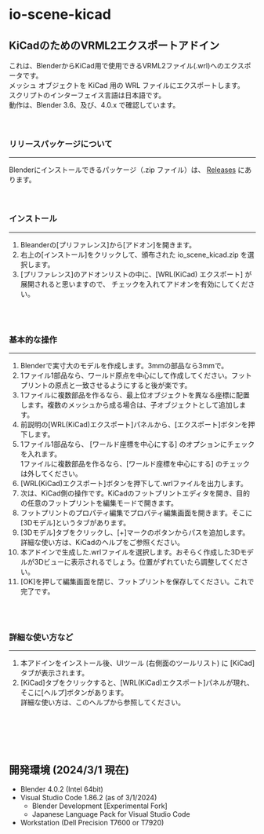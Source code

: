 # io-scene-kicad
## KiCadのためのVRML2エクスポートアドイン

これは、BlenderからKiCad用で使用できるVRML2ファイル(.wrl)へのエクスポータです。<br>
メッシュ オブジェクトを KiCad 用の WRL ファイルにエクスポートします。<br>
スクリプトのインターフェイス言語は日本語です。<br>
動作は、Blender 3.6、及び、4.0.x で確認しています。<br>
<br>
<br>

### リリースパッケージについて
---

Blenderにインストールできるパッケージ（.zip ファイル）は、 [Releases](https://github.com/maznobu/io-scene-kicad/releases) にあります。<br>
<br>
<br>

### インストール
---

1. Bleanderの[プリファレンス]から[アドオン]を開きます。
2. 右上の[インストール]をクリックして、頒布された io_scene_kicad.zip を選択します。
3. [プリファレンス]のアドオンリストの中に、[WRL(KiCad) エクスポート] が展開されると思いますので、
  チェックを入れてアドオンを有効にしてください。
<br>
<br>

### 基本的な操作
---

1. Blenderで実寸大のモデルを作成します。3mmの部品なら3mmで。
2. 1ファイル1部品なら、ワールド原点を中心にして作成してください。フットプリントの原点と一致させるようにすると後が楽です。
3. 1ファイルに複数部品を作るなら、最上位オブジェクトを異なる座標に配置します。複数のメッシュから成る場合は、子オブジェクトとして追加します。
4. 前説明の[WRL(KiCad)エクスポート]パネルから、[エクスポート]ボタンを押下します。
5. 1ファイル1部品なら、 [ワールド座標を中心にする] のオプションにチェックを入れます。<br>
    1ファイルに複数部品を作るなら、[ワールド座標を中心にする] のチェックは外してください。
6. [WRL(KiCad)エクスポート]ボタンを押下して.wrlファイルを出力します。
7. 次は、KiCad側の操作です。KiCadのフットプリントエディタを開き、目的の任意のフットプリントを編集モードで開きます。
8. フットプリントのプロパティ編集でプロパティ編集画面を開きます。そこに[3Dモデル]というタブがあります。
9. [3Dモデル]タブをクリックし、[+]マークのボタンからパスを追加します。詳細な使い方は、KiCadのヘルプをご参照ください。
10. 本アドインで生成した.wrlファイルを選択します。おそらく作成した3Dモデルが3Dビューに表示されるでしょう。位置がずれていたら調整してください。
11. [OK]を押して編集画面を閉じ、フットプリントを保存してください。これで完了です。

<br>
<br>

### 詳細な使い方など
---

1. 本アドインをインストール後、UIツール (右側面のツールリスト) に [KiCad] タブが表示されます。
2. [KiCad]タブをクリックすると、[WRL(KiCad)エクスポート]パネルが現れ、そこに[ヘルプ]ボタンがあります。<br>
   詳細な使い方は、このヘルプから参照してください。

<br>
<br>
<br>
<br>

## 開発環境 (2024/3/1 現在) 

* Blender 4.0.2 (Intel 64bit)
* Visual Studio Code 1.86.2 (as of 3/1/2024)
  * Blender Development [Experimental Fork]
  * Japanese Language Pack for Visual Studio Code
* Workstation (Dell Precision T7600 or T7920)
<br>
<br>

     
